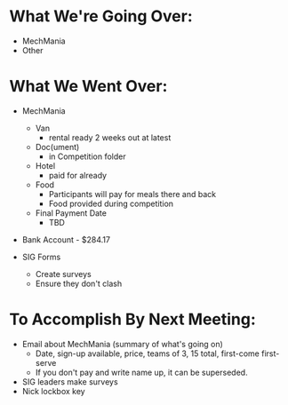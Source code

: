 # What We're Going Over:
- MechMania  
- Other  

# What We Went Over:  

- MechMania
    - Van
        - rental ready 2 weeks out at latest
    - Doc(ument)
        - in Competition folder  
    - Hotel
        - paid for already
    - Food
        - Participants will pay for meals there and back
        - Food provided during competition
    - Final Payment Date
        - TBD

- Bank Account - $284.17

- SIG Forms
    - Create surveys
    - Ensure they don't clash

# To Accomplish By Next Meeting:  
- Email about MechMania (summary of what's going on)
    - Date, sign-up available, price, teams of 3, 15 total, first-come first-serve
    - If you don't pay and write name up, it can be superseded.
- SIG leaders make surveys
- Nick lockbox key